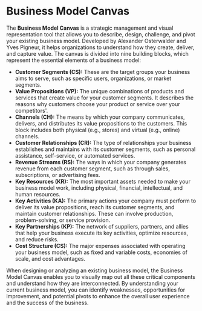 # Business Model Canvas

The **Business Model Canvas** is a strategic management and visual representation tool that allows you to describe, design, challenge, and pivot your existing business model. Developed by Alexander Osterwalder and Yves Pigneur, it helps organizations to understand how they create, deliver, and capture value. The canvas is divided into nine building blocks, which represent the essential elements of a business model:

- **Customer Segments (CS):** These are the target groups your business aims to serve, such as specific users, organizations, or market segments.
- **Value Propositions (VP):** The unique combinations of products and services that create value for your customer segments. It describes the reasons why customers choose your product or service over your competitors'.
- **Channels (CH):** The means by which your company communicates, delivers, and distributes its value propositions to the customers. This block includes both physical (e.g., stores) and virtual (e.g., online) channels.
- **Customer Relationships (CR):** The type of relationships your business establishes and maintains with its customer segments, such as personal assistance, self-service, or automated services.
- **Revenue Streams (RS):** The ways in which your company generates revenue from each customer segment, such as through sales, subscriptions, or advertising fees.
- **Key Resources (KR):** The most important assets needed to make your business model work, including physical, financial, intellectual, and human resources.
- **Key Activities (KA):** The primary actions your company must perform to deliver its value propositions, reach its customer segments, and maintain customer relationships. These can involve production, problem-solving, or service provision.
- **Key Partnerships (KP):** The network of suppliers, partners, and allies that help your business execute its key activities, optimize resources, and reduce risks.
- **Cost Structure (CS):** The major expenses associated with operating your business model, such as fixed and variable costs, economies of scale, and cost advantages.

When designing or analyzing an existing business model, the Business Model Canvas enables you to visually map out all these critical components and understand how they are interconnected. By understanding your current business model, you can identify weaknesses, opportunities for improvement, and potential pivots to enhance the overall user experience and the success of the business.